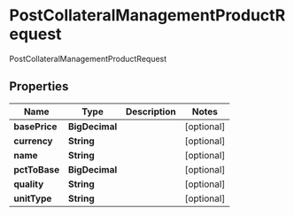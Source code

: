 

# PostCollateralManagementProductRequest

PostCollateralManagementProductRequest

## Properties

| Name | Type | Description | Notes |
|------------ | ------------- | ------------- | -------------|
|**basePrice** | **BigDecimal** |  |  [optional] |
|**currency** | **String** |  |  [optional] |
|**name** | **String** |  |  [optional] |
|**pctToBase** | **BigDecimal** |  |  [optional] |
|**quality** | **String** |  |  [optional] |
|**unitType** | **String** |  |  [optional] |



